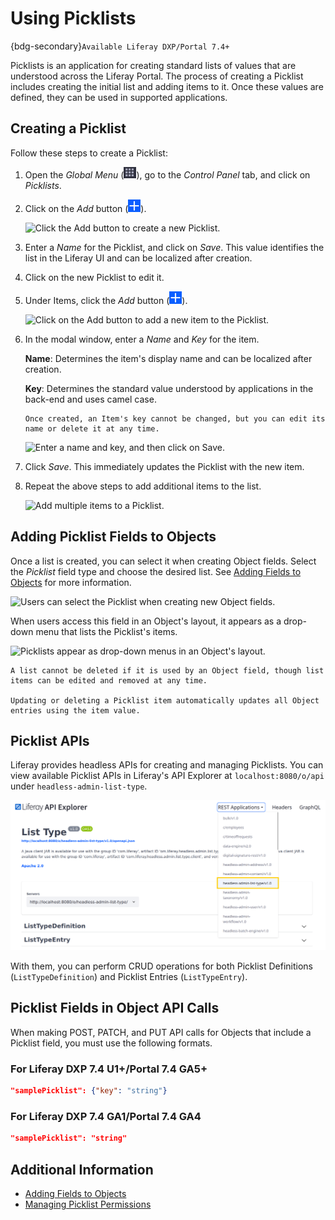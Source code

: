 # Using Picklists

{bdg-secondary}`Available Liferay DXP/Portal 7.4+`

Picklists is an application for creating standard lists of values that are understood across the Liferay Portal. The process of creating a Picklist includes creating the initial list and adding items to it. Once these values are defined, they can be used in supported applications.

## Creating a Picklist

Follow these steps to create a Picklist:

1. Open the *Global Menu* (![Global Menu](../../../images/icon-applications-menu.png)), go to the *Control Panel* tab, and click on *Picklists*.

1. Click on the *Add* button (![Add Button](../../../images/icon-add.png)).

   ![Click the Add button to create a new Picklist.](./using-picklists/images/01.png)

1. Enter a *Name* for the Picklist, and click on *Save*. This value identifies the list in the Liferay UI and can be localized after creation.

1. Click on the new Picklist to edit it.

1. Under Items, click the *Add* button (![Add Button](../../../images/icon-add.png)).

   ![Click on the Add button to add a new item to the Picklist.](./using-picklists/images/02.png)

1. In the modal window, enter a *Name* and *Key* for the item.

   **Name**: Determines the item's display name and can be localized after creation.

   **Key**: Determines the standard value understood by applications in the back-end and uses camel case.

   ```{note}
   Once created, an Item's key cannot be changed, but you can edit its name or delete it at any time.
   ```

   ![Enter a name and key, and then click on Save.](./using-picklists/images/03.png)

1. Click *Save*. This immediately updates the Picklist with the new item.

1. Repeat the above steps to add additional items to the list.

   ![Add multiple items to a Picklist.](./using-picklists/images/04.png)

## Adding Picklist Fields to Objects

Once a list is created, you can select it when creating Object fields. Select the *Picklist* field type and choose the desired list. See [Adding Fields to Objects](../creating-and-managing-objects/adding-fields-to-objects.md) for more information.

![Users can select the Picklist when creating new Object fields.](./using-picklists/images/05.png)

When users access this field in an Object's layout, it appears as a drop-down menu that lists the Picklist's items.

![Picklists appear as drop-down menus in an Object's layout.](./using-picklists/images/06.png)

```{important}
A list cannot be deleted if it is used by an Object field, though list items can be edited and removed at any time.

Updating or deleting a Picklist item automatically updates all Object entries using the item value.
```

## Picklist APIs

Liferay provides headless APIs for creating and managing Picklists. You can view available Picklist APIs in Liferay's API Explorer at `localhost:8080/o/api` under `headless-admin-list-type`.

![Access Picklist APIs under headless-admin-list-type](./using-picklists/images/07.png)

With them, you can perform CRUD operations for both Picklist Definitions (`ListTypeDefinition`) and Picklist Entries (`ListTypeEntry`).

## Picklist Fields in Object API Calls

When making POST, PATCH, and PUT API calls for Objects that include a Picklist field, you must use the following formats.

### For Liferay DXP 7.4 U1+/Portal 7.4 GA5+

```json
"samplePicklist": {"key": "string"}
```

### For Liferay DXP 7.4 GA1/Portal 7.4 GA4

```json
"samplePicklist": "string"
```

## Additional Information

* [Adding Fields to Objects](../creating-and-managing-objects/adding-fields-to-objects.md)
* [Managing Picklist Permissions](./managing-picklist-permissions.md)
